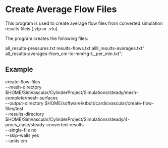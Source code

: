 # Create Average Flow Files

This program is used to create average flow files from converted simulation results fileis (.vtp or .vtu).

The program creates the following files:

   all_results-pressures.txt
   results-flows.txt
   allll_results-averages.txt"
   all_results-averages-from_cm-to-mmHg-L_per_min.txt";


## Example ##

create-flow-files \
  --mesh-directory $HOME/SimVascular/CylinderProject/Simulations/steady/mesh-complete/mesh-surfaces \
  --output-directory $HOME/software/ktbolt/cardiovascular/create-flow-files/test \
  --results-directory  $HOME/SimVascular/CylinderProject/Simulations/steady/4-procs_case/steady-converted-results \
  --single-file no \
  --skip-walls yes \
  --units cm
